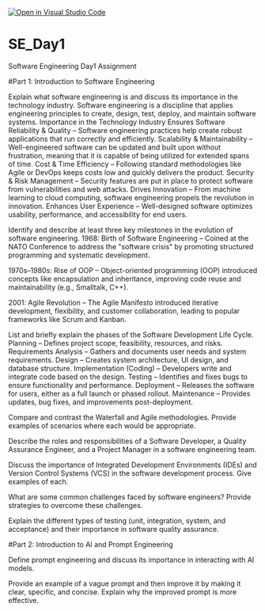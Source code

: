 [![Open in Visual Studio Code](https://classroom.github.com/assets/open-in-vscode-2e0aaae1b6195c2367325f4f02e2d04e9abb55f0b24a779b69b11b9e10269abc.svg)](https://classroom.github.com/online_ide?assignment_repo_id=18393072&assignment_repo_type=AssignmentRepo)
# SE_Day1
Software Engineering Day1 Assignment

#Part 1: Introduction to Software Engineering


Explain what software engineering is and discuss its importance in the technology industry.
Software engineering is a discipline that applies engineering principles to create, design, test, deploy, and maintain software systems. 
    Importance in the Technology Industry
Ensures Software Reliability & Quality – Software engineering practices help create robust applications that run correctly and efficiently.
Scalability & Maintainability – Well-engineered software can be updated and built upon without frustration, meaning that it is capable of being utilized for extended spans of time.
Cost & Time Efficiency – Following standard methodologies like Agile or DevOps keeps costs low and quickly delivers the product.
Security & Risk Management – Security features are put in place to protect software from vulnerabilities and web attacks.
Drives Innovation – From machine learning to cloud computing, software engineering propels the revolution in innovation.
Enhances User Experience – Well-designed software optimizes usability, performance, and accessibility for end users.

   Identify and describe at least three key milestones in the evolution of software engineering.
1968: Birth of Software Engineering – Coined at the NATO Conference to address the "software crisis" by promoting structured programming and systematic development.

1970s–1980s: Rise of OOP – Object-oriented programming (OOP) introduced concepts like encapsulation and inheritance, improving code reuse and maintainability (e.g., Smalltalk, C++).

2001: Agile Revolution – The Agile Manifesto introduced iterative development, flexibility, and customer collaboration, leading to popular frameworks like Scrum and Kanban.

List and briefly explain the phases of the Software Development Life Cycle.
Planning – Defines project scope, feasibility, resources, and risks.
Requirements Analysis – Gathers and documents user needs and system requirements.
Design – Creates system architecture, UI design, and database structure.
Implementation (Coding) – Developers write and integrate code based on the design.
Testing – Identifies and fixes bugs to ensure functionality and performance.
Deployment – Releases the software for users, either as a full launch or phased rollout.
Maintenance – Provides updates, bug fixes, and improvements post-deployment.

Compare and contrast the Waterfall and Agile methodologies. Provide examples of scenarios where each would be appropriate.


Describe the roles and responsibilities of a Software Developer, a Quality Assurance Engineer, and a Project Manager in a software engineering team.


Discuss the importance of Integrated Development Environments (IDEs) and Version Control Systems (VCS) in the software development process. Give examples of each.


What are some common challenges faced by software engineers? Provide strategies to overcome these challenges.


Explain the different types of testing (unit, integration, system, and acceptance) and their importance in software quality assurance.


#Part 2: Introduction to AI and Prompt Engineering


Define prompt engineering and discuss its importance in interacting with AI models.


Provide an example of a vague prompt and then improve it by making it clear, specific, and concise. Explain why the improved prompt is more effective.
